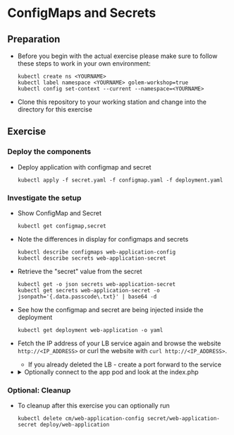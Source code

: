# ConfigMaps and Secrets

## Preparation

* Before you begin with the actual exercise please make sure to follow these steps to work in your own environment:

  ```shell
  kubectl create ns <YOURNAME>
  kubectl label namespace <YOURNAME> golem-workshop=true
  kubectl config set-context --current --namespace=<YOURNAME>
  ```

* Clone this repository to your working station and change into the directory for this exercise

## Exercise

### Deploy the components

* Deploy application with configmap and secret

  ```shell
  kubectl apply -f secret.yaml -f configmap.yaml -f deployment.yaml
  ```

### Investigate the setup

* Show ConfigMap and Secret

  ```shell
  kubectl get configmap,secret
  ```

* Note the differences in display for configmaps and secrets

  ```shell
  kubectl describe configmaps web-application-config
  kubectl describe secrets web-application-secret
  ```

* Retrieve the "secret" value from the secret
  
  ```shell
  kubectl get -o json secrets web-application-secret
  kubectl get secrets web-application-secret -o jsonpath='{.data.passcode\.txt}' | base64 -d
  ```

* See how the configmap and secret are being injected inside the deployment

  ```shell
  kubectl get deployment web-application -o yaml
  ```

* Fetch the IP address of your LB service again
  and browse the website `http://<IP_ADDRESS>`
  or curl the website with `curl http://<IP_ADDRESS>`.
  * If you already deleted the LB - create a port forward to the service

* <details><summary>Optionally connect to the app pod and look at the index.php</summary>

  ```shell
  kubectl get pods
  kubectl exec web-application-xxxx-xx -- cat index.php
  ```

  </details>

### Optional: Cleanup

* To cleanup after this exercise you can optionally run

  ```shell
  kubectl delete cm/web-application-config secret/web-application-secret deploy/web-application
  ```
